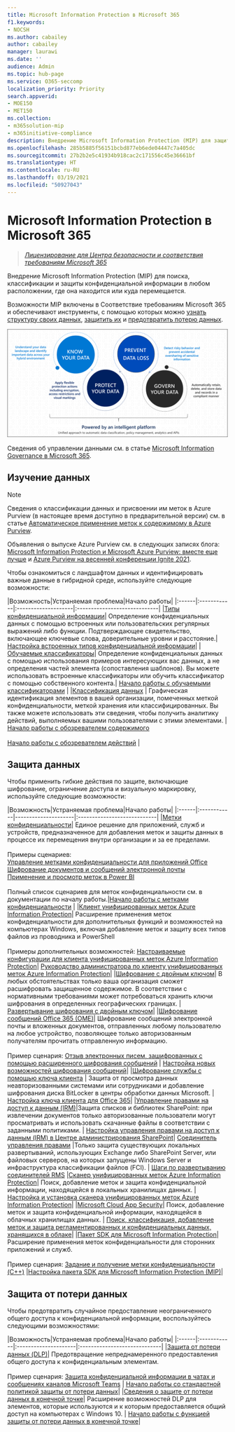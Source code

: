 ```yaml
---
title: Microsoft Information Protection в Microsoft 365
f1.keywords:
- NOCSH
ms.author: cabailey
author: cabailey
manager: laurawi
ms.date: ''
audience: Admin
ms.topic: hub-page
ms.service: O365-seccomp
localization_priority: Priority
search.appverid:
- MOE150
- MET150
ms.collection:
- m365solution-mip
- m365initiative-compliance
description: Внедрение Microsoft Information Protection (MIP) для защиты конфиденциальной информации в любом расположении, где она находится или куда перемещается.
ms.openlocfilehash: 285b5885f56151bcbd877eb6ede04447c7a405dc
ms.sourcegitcommit: 27b2b2e5c41934b918cac2c171556c45e36661bf
ms.translationtype: HT
ms.contentlocale: ru-RU
ms.lasthandoff: 03/19/2021
ms.locfileid: "50927043"
---
```

# <a name="microsoft-information-protection-in-microsoft-365"></a>Microsoft Information Protection в Microsoft 365

>*[Лицензирование для Центра безопасности и соответствия требованиям Microsoft 365](/office365/servicedescriptions/microsoft-365-service-descriptions/microsoft-365-tenantlevel-services-licensing-guidance/microsoft-365-security-compliance-licensing-guidance)*

Внедрение Microsoft Information Protection (MIP) для поиска, классификации и защиты конфиденциальной информации в любом расположении, где она находится или куда перемещается.

Возможности MIP включены в Соответствие требованиям Microsoft 365 и обеспечивают инструменты, с помощью которых можно [узнать структуру своих данных](#know-your-data), [защитить их](#protect-your-data) и [предотвратить потерю данных](#prevent-data-loss).

![Изображение того, как MIP помогает находить, классифицировать и защищать конфиденциальные данные](../media/powered-by-intelligent-platform.png)

Сведения об управлении данными см. в статье [Microsoft Information Governance в Microsoft 365](manage-Information-governance.md).

## <a name="know-your-data"></a>Изучение данных

> [!NOTE]
> Сведения о классификации данных и присвоении им меток в Azure Purview (в настоящее время доступно в предварительной версии) см. в статье [Автоматическое применение меток к содержимому в Azure Purview](/azure/purview/create-sensitivity-label).
> 
> Объявления о выпуске Azure Purview см. в следующих записях блога: [Microsoft Information Protection и Microsoft Azure Purview: вместе еще лучше](https://techcommunity.microsoft.com/t5/microsoft-security-and/microsoft-information-protection-and-microsoft-azure-purview/ba-p/1957481) и [Azure Purview на весенней конференции Ignite 2021](https://techcommunity.microsoft.com/t5/azure-purview/azure-purview-at-spring-ignite-2021/ba-p/2175919).


Чтобы ознакомиться с ландшафтом данных и идентифицировать важные данные в гибридной среде, используйте следующие возможности:
 
|Возможность|Устраняемая проблема|Начало работы|
|:------|:------------|:--------------------|:-----------------------------|
|[Типы конфиденциальной информации](sensitive-information-type-entity-definitions.md)| Определение конфиденциальных данных с помощью встроенных или пользовательских регулярных выражений либо функции. Подтверждающее свидетельство, включающее ключевые слова, доверительные уровни и расстояние.| [Настройка встроенных типов конфиденциальной информации](customize-a-built-in-sensitive-information-type.md)|
|[Обучаемые классификаторы](classifier-learn-about.md)| Определение конфиденциальных данных с помощью использования примеров интересующих вас данных, а не определения частей элемента (сопоставления шаблонов). Вы можете использовать встроенные классификаторы или обучить классификатор с помощью собственного контента.| [Начало работы с обучаемыми классификаторами](classifier-get-started-with.md) |
|[Классификация данных](data-classification-overview.md) | Графическая идентификация элементов в вашей организации, помеченных меткой конфиденциальности, меткой хранения или классифицированных. Вы также можете использовать эти сведения, чтобы получить аналитику действий, выполняемых вашими пользователями с этими элементами. | [Начало работы с обозревателем содержимого](data-classification-content-explorer.md)<br /><br /> [Начало работы с обозревателем действий](data-classification-activity-explorer.md) |

## <a name="protect-your-data"></a>Защита данных

Чтобы применить гибкие действия по защите, включающие шифрование, ограничение доступа и визуальную маркировку, используйте следующие возможности:

|Возможность|Устраняемая проблема|Начало работы|
|:------|:------------|---------------------|:----------------------------|
|[Метки конфиденциальности](sensitivity-labels.md)| Единое решение для приложений, служб и устройств, предназначенное для добавления меток и защиты данных в процессе их перемещения внутри организации и за ее пределами. <br /><br />Примеры сценариев: <br /> [Управление метками конфиденциальности для приложений Office](sensitivity-labels-office-apps.md)<br /> [Шифрование документов и сообщений электронной почты](encryption-sensitivity-labels.md )<br /> [Применение и просмотр меток в Power BI](/power-bi/admin/service-security-apply-data-sensitivity-labels) <br /><br /> Полный список сценариев для меток конфиденциальности см. в документации по началу работы.|[Начало работы с метками конфиденциальности](get-started-with-sensitivity-labels.md) |
|[Клиент унифицированных меток Azure Information Protection](/azure/information-protection/rms-client/aip-clientv2)| Расширение применения меток конфиденциальности для дополнительных функций и возможностей на компьютерах Windows, включая добавление меток и защиту всех типов файлов из проводника и PowerShell<br /><br /> Примеры дополнительных возможностей: [Настраиваемые конфигурации для клиента унифицированных меток Azure Information Protection](/azure/information-protection/rms-client/clientv2-admin-guide-customizations)| [Руководство администратора по клиенту унифицированных меток Azure Information Protection](/azure/information-protection/rms-client/clientv2-admin-guide)|
|[Шифрование с двойным ключом](double-key-encryption.md)| В любых обстоятельствах только ваша организация сможет расшифровать защищенное содержимое. В соответствии с нормативными требованиями может потребоваться хранить ключи шифрования в определенных географических границах. | [Развертывание шифрования с двойным ключом](double-key-encryption.md#deploy-dke)|
|[Шифрование сообщений Office 365 (OME)](ome.md)| Шифрование сообщений электронной почты и вложенных документов, отправленных любому пользователю на любое устройство, позволяющее только авторизованным получателям прочитать отправленную информацию.  <br /><br />Пример сценария: [Отзыв электронных писем, зашифрованных с помощью расширенного шифрования сообщений](revoke-ome-encrypted-mail.md) | [Настройка новых возможностей шифрования сообщений](set-up-new-message-encryption-capabilities.md)|
|[Шифрование службы с помощью ключа клиента](customer-key-overview.md) | Защита от просмотра данных неавторизованными системами или сотрудниками и добавление шифрования диска BitLocker в центры обработки данных Microsoft. | [Настройка ключа клиента для Office 365](customer-key-set-up.md)|
|[Управление правами на доступ к данным (IRM)](set-up-irm-in-sp-admin-center.md#irm-enable-sharepoint-document-libraries-and-lists)|Защита списков и библиотек SharePoint: при извлечении документов только авторизованные пользователи могут просматривать и использовать скачанные файлы в соответствии с заданными политиками. | [Настройка управления правами на доступ к данным (IRM) в Центре администрирования SharePoint](set-up-irm-in-sp-admin-center.md)|
[Соединитель управления правами](/azure/information-protection/deploy-rms-connector) |Только защита существующих локальных развертываний, использующих Exchange либо SharePoint Server, или файловых серверов, на которых запущены Windows Server и инфраструктура классификации файлов (FCI). | [Шаги по развертыванию соединителей RMS](/azure/information-protection/deploy-rms-connector#steps-to-deploy-the-rms-connector)
|[Сканер унифицированных меток Azure Information Protection](/azure/information-protection/deploy-aip-scanner)| Поиск, добавление меток и защита конфиденциальной информации, находящейся в локальных хранилищах данных. | [Настройка и установка сканера унифицированных меток Azure Information Protection](/azure/information-protection/deploy-aip-scanner-configure-install)|
|[Microsoft Cloud App Security](/cloud-app-security/what-is-cloud-app-security)| Поиск, добавление меток и защита конфиденциальной информации, находящейся в облачных хранилищах данных. | [Поиск, классификация, добавление меток и защита регламентированных и конфиденциальных данных, хранящихся в облаке](/cloud-app-security/best-practices#discover-classify-label-and-protect-regulated-and-sensitive-data-stored-in-the-cloud)|
|[Пакет SDK для Microsoft Information Protection](/information-protection/develop/overview#microsoft-information-protection-sdk)|Расширение применения меток конфиденциальности для сторонних приложений и служб.  <br /><br /> Пример сценария: [Задание и получение метки конфиденциальности (C++)](/information-protection/develop/quick-file-set-get-label-cpp) |[Настройка пакета SDK для Microsoft Information Protection (MIP)](/information-protection/develop/setup-configure-mip)|


## <a name="prevent-data-loss"></a>Защита от потери данных

Чтобы предотвратить случайное предоставление неограниченного общего доступа к конфиденциальной информации, воспользуйтесь следующими возможностями:


|Возможность|Устраняемая проблема|Начало работы|
|:------|:------------|:---------------------|:-----------------------------|
|[Защита от потери данных (DLP)](data-loss-prevention-policies.md)| Предотвращение непреднамеренного предоставления общего доступа к конфиденциальным элементам. <br /><br />Пример сценария: [Защита конфиденциальной информации в чатах и сообщениях каналов Microsoft Teams](dlp-microsoft-teams.md) | [Начало работы со стандартной политикой защиты от потери данных](get-started-with-the-default-dlp-policy.md)|
|[Сведения о защите от потери данных в конечной точке](endpoint-dlp-learn-about.md)| Расширение возможностей DLP для элементов, которые используются и к которым предоставляется общий доступ на компьютерах с Windows 10. | [Начало работы с функцией защиты от потери данных в конечной точке](endpoint-dlp-getting-started.md)|